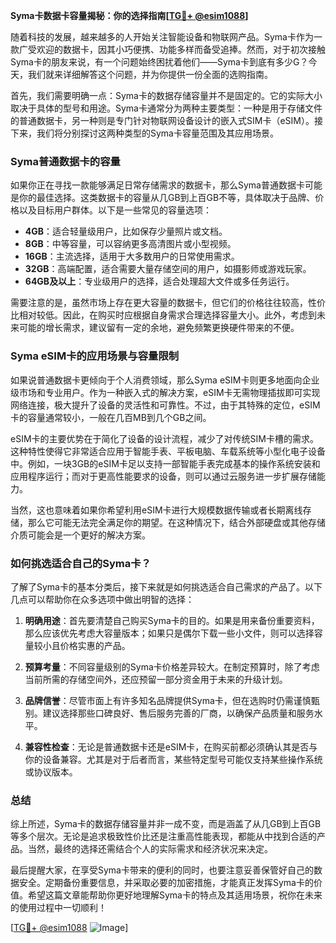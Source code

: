 **Syma卡数据卡容量揭秘：你的选择指南[[TG💪+ @esim1088](https://t.me/s/esim1088)]**

随着科技的发展，越来越多的人开始关注智能设备和物联网产品。Syma卡作为一款广受欢迎的数据卡，因其小巧便携、功能多样而备受追捧。然而，对于初次接触Syma卡的朋友来说，有一个问题始终困扰着他们——Syma卡到底有多少G？今天，我们就来详细解答这个问题，并为你提供一份全面的选购指南。

首先，我们需要明确一点：Syma卡的数据存储容量并不是固定的。它的实际大小取决于具体的型号和用途。Syma卡通常分为两种主要类型：一种是用于存储文件的普通数据卡，另一种则是专门针对物联网设备设计的嵌入式SIM卡（eSIM）。接下来，我们将分别探讨这两种类型的Syma卡容量范围及其应用场景。

### Syma普通数据卡的容量

如果你正在寻找一款能够满足日常存储需求的数据卡，那么Syma普通数据卡可能是你的最佳选择。这类数据卡的容量从几GB到上百GB不等，具体取决于品牌、价格以及目标用户群体。以下是一些常见的容量选项：

- **4GB**：适合轻量级用户，比如保存少量照片或文档。
- **8GB**：中等容量，可以容纳更多高清图片或小型视频。
- **16GB**：主流选择，适用于大多数用户的日常使用需求。
- **32GB**：高端配置，适合需要大量存储空间的用户，如摄影师或游戏玩家。
- **64GB及以上**：专业级用户的选择，适合处理超大文件或多任务运行。

需要注意的是，虽然市场上存在更大容量的数据卡，但它们的价格往往较高，性价比相对较低。因此，在购买时应根据自身需求合理选择容量大小。此外，考虑到未来可能的增长需求，建议留有一定的余地，避免频繁更换硬件带来的不便。

### Syma eSIM卡的应用场景与容量限制

如果说普通数据卡更倾向于个人消费领域，那么Syma eSIM卡则更多地面向企业级市场和专业用户。作为一种嵌入式的解决方案，eSIM卡无需物理插拔即可实现网络连接，极大提升了设备的灵活性和可靠性。不过，由于其特殊的定位，eSIM卡的容量通常较小，一般在几百MB到几个GB之间。

eSIM卡的主要优势在于简化了设备的设计流程，减少了对传统SIM卡槽的需求。这种特性使得它非常适合应用于智能手表、平板电脑、车载系统等小型化电子设备中。例如，一块3GB的eSIM卡足以支持一部智能手表完成基本的操作系统安装和应用程序运行；而对于更高性能要求的设备，则可以通过云服务进一步扩展存储能力。

当然，这也意味着如果你希望利用eSIM卡进行大规模数据传输或者长期离线存储，那么它可能无法完全满足你的期望。在这种情况下，结合外部硬盘或其他存储介质可能会是一个更好的解决方案。

### 如何挑选适合自己的Syma卡？

了解了Syma卡的基本分类后，接下来就是如何挑选适合自己需求的产品了。以下几点可以帮助你在众多选项中做出明智的选择：

1. **明确用途**：首先要清楚自己购买Syma卡的目的。如果是用来备份重要资料，那么应该优先考虑大容量版本；如果只是偶尔下载一些小文件，则可以选择容量较小且价格实惠的产品。
   
2. **预算考量**：不同容量级别的Syma卡价格差异较大。在制定预算时，除了考虑当前所需的存储空间外，还应预留一部分资金用于未来的升级计划。
   
3. **品牌信誉**：尽管市面上有许多知名品牌提供Syma卡，但在选购时仍需谨慎甄别。建议选择那些口碑良好、售后服务完善的厂商，以确保产品质量和服务水平。
   
4. **兼容性检查**：无论是普通数据卡还是eSIM卡，在购买前都必须确认其是否与你的设备兼容。尤其是对于后者而言，某些特定型号可能仅支持某些操作系统或协议版本。

### 总结

综上所述，Syma卡的数据存储容量并非一成不变，而是涵盖了从几GB到上百GB等多个层次。无论是追求极致性价比还是注重高性能表现，都能从中找到合适的产品。当然，最终的选择还需结合个人的实际需求和经济状况来决定。

最后提醒大家，在享受Syma卡带来的便利的同时，也要注意妥善保管好自己的数据安全。定期备份重要信息，并采取必要的加密措施，才能真正发挥Syma卡的价值。希望这篇文章能帮助你更好地理解Syma卡的特点及其适用场景，祝你在未来的使用过程中一切顺利！

[[TG💪+ @esim1088](https://t.me/s/esim1088) ![Image](https://i.postimg.cc/4NQfJmqS/Snipaste-2025-05-13-00-14-12.png)]